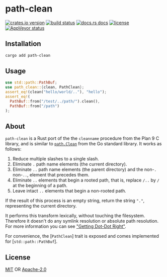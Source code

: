 # path-clean

[![crates.io version][1]][2]
[![build status][3]][4]
[![docs.rs docs][5]][6]
[![license][7]][8]
[![AppVeyor status][9]][10]

## Installation

```sh
cargo add path-clean
```

## Usage

```rust
use std::path::PathBuf;
use path_clean::{clean, PathClean};
assert_eq!(clean("hello/world/.."), "hello");
assert_eq!(
  PathBuf::from("/test/../path/").clean(),
  PathBuf::from("/path")
);
```

## About

`path-clean` is a Rust port of the the `cleanname` procedure from the Plan 9 C library, and is similar to [`path.Clean`](https://golang.org/pkg/path/#Clean) from the Go standard library. It works as follows:

  1. Reduce multiple slashes to a single slash.
  2. Eliminate `.` path name elements (the current directory).
  3. Eliminate `..` path name elements (the parent directory) and the non-`.` non-`..`, element that precedes them.
  4. Eliminate `..` elements that begin a rooted path, that is, replace `/..` by `/` at the beginning of a path.
  5. Leave intact `..` elements that begin a non-rooted path.

If the result of this process is an empty string, return the string `"."`, representing the current directory.

It performs this transform lexically, without touching the filesystem. Therefore it doesn't do any symlink resolution or absolute path resolution. For more information you can see ["Getting Dot-Dot Right"](https://9p.io/sys/doc/lexnames.html).

For convenience, the [`PathClean`] trait is exposed and comes implemented for [`std::path::PathBuf`].

## License
[MIT](./LICENSE-MIT) OR [Apache-2.0](./LICENSE-APACHE)

[1]: https://img.shields.io/crates/v/path-clean.svg?style=flat-square
[2]: https://crates.io/crates/path-clean
[3]: https://img.shields.io/travis/danreeves/path-clean.svg?style=flat-square
[4]: https://travis-ci.org/danreeves/path-clean
[5]: https://img.shields.io/badge/docs-latest-blue.svg?style=flat-square
[6]: https://docs.rs/path-clean
[7]: https://img.shields.io/crates/l/path-clean.svg?style=flat-square
[8]: #license
[9]: https://ci.appveyor.com/api/projects/status/q0vuym9v80k4g6px?svg=true
[10]: https://ci.appveyor.com/project/rcook/absolute-path
